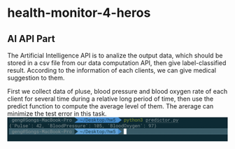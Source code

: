 # health-monitor-4-heros
## AI API Part
The Artificial Intelligence API is to analize the output data, which should be stored in a csv file from our data computation API, then give label-classified result. According to the information of each clients, we can give medical suggestion to them. 

First we collect data of pluse, blood pressure and blood oxygen rate of each client for several time during a relative long period of time, then use the predict function to compute the average level of them. The arerage can minimize the test error in this task.
![demo](demo.png)
